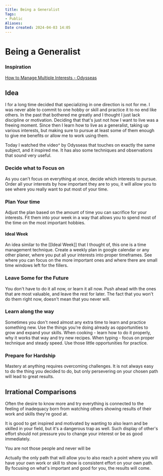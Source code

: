 ```yaml
---
title: Being a Generalist
Tags: 
- Public
Aliases:
Date created: 2024-04-03 14:05
---
```


# Being a Generalist

### Inspiration
[How to Manage Multiple Interests - Odysseas](https://www.youtube.com/watch?v=-AdXIC44b7Q&t=599s)

## Idea
I for a long time decided that specializing in one direction is not for me. I was never able to commit to one hobby or skill and practice it to no end like others. In the past that bothered me greatly and I thought I just lack discipline or motivation. Deciding that that's just not how I want to live was a freeing moment. Since then I learn how to live as a generalist, taking up various interests, but making sure to pursue at least some of them enough to give me benefits or allow me to work using them.

Today I watched the video^ by Odysseas that touches on exactly the same subject, and it inspired me. It has also some techniques and observations that sound very useful.

### Decide what to Focus on
As you can't focus on everything at once, decide which interests to pursue. Order all your interests by how important they are to you, it will allow you to see where you really want to put most of your time.

### Plan Your time
Adjust the plan based on the amount of time you can sacrifice for your interests. Fit them into your week in a way that allows you to spend most of the time on the most important hobbies.

#### Ideal Week
An idea similar to the [[Ideal Week]] that I thought of, this one is a time management technique. Create a weekly plan in google calendar or any other planer, where you put all your interests into proper timeframes. See where you can focus on the more important ones and where there are small time windows left for the fillers.

### Leave Some for the Future
You don't have to do it all now, or learn it all now. Push ahead with the ones that are most valuable, and leave the rest for later. The fact that you won't do them right now, doesn't mean that you never will.

### Learn along the way
Sometimes you don't need almost any extra time to learn and practice something new. Use the things you're doing already as opportunities to grow and expand your skills. When cooking - learn how to do it properly, why it works that way and try new recipes. When typing - focus on proper technique and steady speed. Use those little opportunities for practice.


### Prepare for Hardship
Mastery at anything requires overcoming challenges. It is not always easy to do the thing you decided to do, but only persevering on your chosen path will lead to great results. 

## Irrational Comparisons

Often the desire to know more and try everything is connected to the feeling of inadequacy born from watching others showing results of their work and skills they're good at. 

It is good to get inspired and motivated by wanting to also learn and be skilled in your field, but it's a dangerous trap as well. Such display of other's effort should not pressure you to change your interest or be as good immediately. 

You are not those people and never will be

Actually the only path that will allow you to also reach a point where you will have your own work or skill to show is consistent effort on your own path. By focusing on what's important and good for you, the results will come.